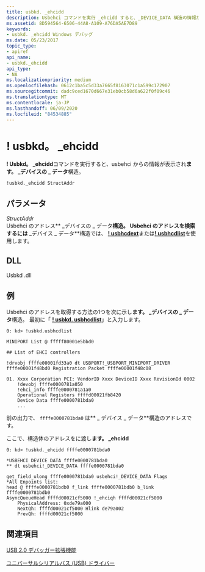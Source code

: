 ```yaml
---
title: usbkd. _ehcidd
description: Usbehci コマンドを実行 _ehcidd すると、_DEVICE_DATA 構造の情報が表示されます。
ms.assetid: 8D594564-6506-44A8-A109-A76DA5AE7D89
keywords:
- usbkd. _ehcidd Windows デバッグ
ms.date: 05/23/2017
topic_type:
- apiref
api_name:
- usbkd._ehcidd
api_type:
- NA
ms.localizationpriority: medium
ms.openlocfilehash: 0612c1ba5c5d33a7665f8163071c1a599c172907
ms.sourcegitcommit: dadc9ced1670d667e31eb0cb58d6a622f0f09c46
ms.translationtype: MT
ms.contentlocale: ja-JP
ms.lasthandoff: 06/09/2020
ms.locfileid: "84534885"
---
```

# <a name="usbkd_ehcidd"></a>! usbkd。 \_ehcidd


**! Usbkd。 \_ehcidd**コマンドを実行すると、usbehci からの情報が表示され**ます。 \_デバイスの \_ データ**構造。

```dbgcmd
!usbkd._ehcidd StructAddr
```

## <a name="span-idddk__devobj_dbgspanspan-idddk__devobj_dbgspanparameters"></a><span id="ddk__devobj_dbg"></span><span id="DDK__DEVOBJ_DBG"></span>パラメータ


<span id="_______StructAddr______"></span><span id="_______structaddr______"></span><span id="_______STRUCTADDR______"></span>*StructAddr*   
Usbehci のアドレス** \_デバイスの \_ データ**構造。 Usbehci のアドレスを検索するには** \_デバイス \_ データ**構造では、 [**! usbhcdext**](-usbkd-usbhcdext.md)または[**! usbhcdlist**](-usbkd-usbhcdlist.md)を使用します。

## <a name="span-iddllspanspan-iddllspandll"></a><span id="DLL"></span><span id="dll"></span>DLL


Usbkd .dll

<a name="examples"></a>例
--------

Usbehci のアドレスを取得する方法の1つを次に示し**ます。 \_デバイスの \_ データ**構造。 最初に「 [**! usbkd. usbhcdlist**](-usbkd-usbhcdlist.md)」と入力します。

```dbgcmd
0: kd> !usbkd.usbhcdlist

MINIPORT List @ fffff80001e5bbd0

## List of EHCI controllers

!drvobj ffffe00001fd33a0 dt USBPORT!_USBPORT_MINIPORT_DRIVER ffffe00001f48bd0 Registration Packet ffffe00001f48c08

01. Xxxx Corporation PCI: VendorID Xxxx DeviceID Xxxx RevisionId 0002
    !devobj ffffe0000781a050
    !ehci_info ffffe0000781a1a0
    Operational Registers ffffd00021fb8420
    Device Data ffffe0000781bda0
    ...
```

前の出力で、 `ffffe0000781bda0` は** \_ デバイス \_ データ**構造のアドレスです。

ここで、構造体のアドレスをに渡し**ます。 \_ehcidd**

```dbgcmd
0: kd> !usbkd._ehcidd ffffe0000781bda0

*USBEHCI DEVICE DATA ffffe0000781bda0
** dt usbehci!_DEVICE_DATA ffffe0000781bda0 

get_field_ulong ffffe0000781bda0 usbehci!_DEVICE_DATA Flags
*All Enpoints list:
head @ ffffe0000781bdb0 f_link ffffe0000781bdb0 b_link ffffe0000781bdb0
AsyncQueueHead ffffd00021cf5000 !_ehciqh ffffd00021cf5000
    PhysicalAddress: 0xde79a000
    NextQh: ffffd00021cf5000 Hlink de79a002
    PrevQh: ffffd00021cf5000
```

## <a name="span-idsee_alsospansee-also"></a><span id="see_also"></span>関連項目


[USB 2.0 デバッガー拡張機能](usb-2-0-extensions.md)

[ユニバーサルシリアルバス (USB) ドライバー](https://docs.microsoft.com/windows-hardware/drivers/usbcon/)

 

 






